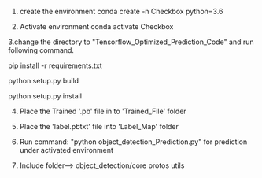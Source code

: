 1. create the environment
   conda create -n Checkbox python=3.6

2. Activate environment
   conda activate Checkbox

3.change the directory to "Tensorflow_Optimized_Prediction_Code" and run following command.

   pip install -r requirements.txt
   
   python setup.py build
   
   python setup.py install

4. Place the Trained '.pb' file in to 'Trained_File' folder 

5. Place the 'label.pbtxt' file into 'Label_Map' folder

6. Run command: "python object_detection_Prediction.py" for prediction under activated environment
7. Include folder--> object_detection/core
                                      protos
                                      utils

